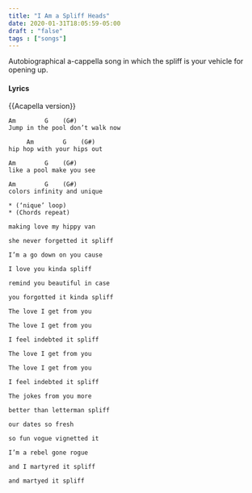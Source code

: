 ```yaml
---
title: "I Am a Spliff Heads"
date: 2020-01-31T18:05:59-05:00
draft : "false"
tags : ["songs"]
---
```


Autobiographical a-cappella song in which the spliff is your vehicle for opening up.

<!--more-->

#### Lyrics
{{Acapella version}}

```
Am        G    (G#)             
Jump in the pool don’t walk now

     Am        G    (G#)
hip hop with your hips out

Am        G    (G#)                 
like a pool make you see

Am        G    (G#)
colors infinity and unique

* (‘nique’ loop)
* (Chords repeat)

making love my hippy van

she never forgetted it spliff

I’m a go down on you cause

I love you kinda spliff

remind you beautiful in case

you forgotted it kinda spliff

The love I get from you

The love I get from you

I feel indebted it spliff

The love I get from you

The love I get from you

I feel indebted it spliff

The jokes from you more

better than letterman spliff

our dates so fresh

so fun vogue vignetted it

I’m a rebel gone rogue

and I martyred it spliff

and martyed it spliff

```

<!--
♩     Musical quarter note     &#9833;
♪     Musical eighth note      &#9834;
♫     Musical single bar note  &#9835;
♬     Musical double bar note  &#9836;
𝄪     Double sharp note                  &#119082;
𝄆     Musical Symbol Left Repeat Sign    &#x1D106;
𝄇     Musical Symbol Right Repeat Sign   &#x1D107;
𝄈     Musical Symbol Repeat Dots         &#x1D108;
𝄐     Musical Symbol Fermata             &#x1D110;
𝄑     Musical Symbol Fermata Below       &#x1D111;
𝄒     Musical Symbol Breath Mark         &#x1D112;
𝆒     Musical Symbol Crescendo           &#x1D192;
𝆓     Musical Symbol Decrescendo         &#x1D193;
𝄫     Double flat note                   &#119083;
𝄞     G clef     &#119070;
𝄢     F clef     &#119074;
𝄡     C clef     &#119073; -->
